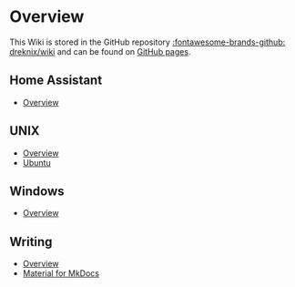 # Overview

This Wiki is stored in the GitHub repository
[:fontawesome-brands-github: dreknix/wiki](https://github.com/dreknix/wiki/) and
can be found on [GitHub pages](https://dreknix.github.io/wiki/).

## Home Assistant

* [Overview](ha/index.md)

## UNIX

* [Overview](unix/index.md)
* [Ubuntu](unix/ubuntu/index.md)

## Windows

* [Overview](windows/index.md)

## Writing

* [Overview](writing/index.md)
* [Material for MkDocs](writing/mkdocs/index.md)
